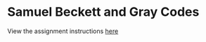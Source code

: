 # Samuel Beckett and Gray Codes
View the assignment instructions [here](https://louridas.github.io/rwa/assignments/samuel-beckett-and-gray-codes/)

